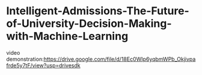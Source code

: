 # Intelligent-Admissions-The-Future-of-University-Decision-Making-with-Machine-Learning
video demonstration:https://drive.google.com/file/d/18Ec0WIp6yqbmWPb_Okjivpafrde5y7tF/view?usp=drivesdk
